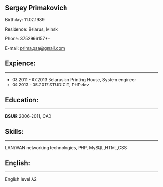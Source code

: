 ## Sergey Primakovich

Birthday: 11.02.1989


Residence: Belarus, Minsk


Phone: 3752966157**

E-mail: prima.psa@gmail.com

## Expience:
***
* 08.2011 - 07.2013 Belarusian Printing House, System engineer
* 09.2013 - 05.2017 STUDIOIT, PHP dev

## Education:
***
**BSUIR** 2006-2011, CAD

## Skills:
***
LAN/WAN networking technologies, PHP, MySQL,HTML,CSS

## English:
***
English level A2
